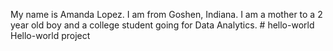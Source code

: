 My name is Amanda Lopez. I am from Goshen, Indiana. I am a mother to a 2 year old boy and a college student going for Data Analytics. # hello-world
Hello-world project
